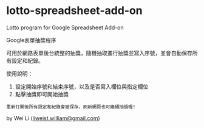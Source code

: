 # lotto-spreadsheet-add-on
Lotto program for Google Spreadsheet Add-on

Google表單抽獎程序

可用於網路表單後台統整的抽獎，隨機抽取進行抽獎並寫入序號，並會自動保存所有設定和紀錄。

使用說明：
1. 設定開始序號和結束序號，以及是否寫入欄位與指定欄位
2. 點擊抽獎即可開始抽獎

`重新打開後所有設定和紀錄會被保存，刷新網頁也可繼續抽獎喔!`

by Wei Li (liweist.william@gmail.com)
